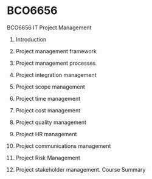 # BCO6656
BCO6656 IT Project Management

1. Introduction

2. Project management framework

3. Project management processes

4. Project integration management

5. Project scope management

6. Project time management

7. Project cost management

8. Project quality management

9. Project HR management

10. Project communications management

11. Project Risk Management

12. Project stakeholder management. Course Summary
